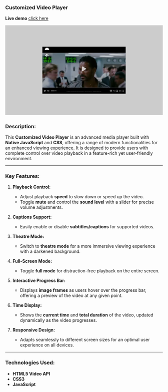 ### **Customized Video Player**

**Live demo** [click here]('https://customized-video.netlify.app')

![alt text](assets/images/desktop.png)

### **Description:**

This **Customized Video Player** is an advanced media player built with **Native JavaScript** and **CSS**, offering a range of modern functionalities for an enhanced viewing experience. It is designed to provide users with complete control over video playback in a feature-rich yet user-friendly environment.

---

### **Key Features:**

1. **Playback Control:**

    - Adjust playback **speed** to slow down or speed up the video.
    - Toggle **mute** and control the **sound level** with a slider for precise volume adjustments.

2. **Captions Support:**

    - Easily enable or disable **subtitles/captions** for supported videos.

3. **Theatre Mode:**

    - Switch to **theatre mode** for a more immersive viewing experience with a darkened background.

4. **Full-Screen Mode:**

    - Toggle **full mode** for distraction-free playback on the entire screen.

5. **Interactive Progress Bar:**

    - Displays **image frames** as users hover over the progress bar, offering a preview of the video at any given point.

6. **Time Display:**

    - Shows the **current time** and **total duration** of the video, updated dynamically as the video progresses.

7. **Responsive Design:**
    - Adapts seamlessly to different screen sizes for an optimal user experience on all devices.

---

### **Technologies Used:**

-   **HTML5 Video API**
-   **CSS3**
-   **JavaScript**
